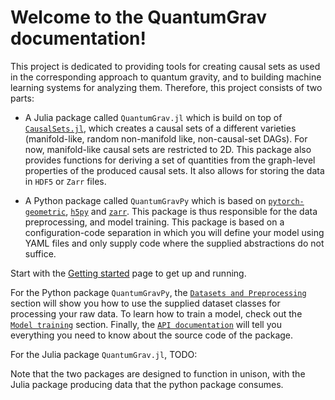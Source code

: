 # Welcome to the QuantumGrav documentation!

This project is dedicated to providing tools for creating causal sets as used in the corresponding approach to quantum gravity, and to building machine learning systems for analyzing them. Therefore, this project consists of two parts: 

- A Julia package called `QuantumGrav.jl` which is build on top of [`CausalSets.jl`](https://www.thphys.uni-heidelberg.de/~hollmeier/causalsets/), which creates a causal sets of a different varieties (manifold-like, random non-manifold like, non-causal-set DAGs). For now, manifold-like causal sets are restricted to 2D. This package also provides functions for deriving a set of quantities from the graph-level properties of the produced causal sets. It also allows for storing the data in `HDF5` or `Zarr` files. 

- A Python package called `QuantumGravPy` which is based on [`pytorch-geometric`](https://pytorch-geometric.readthedocs.io/en/latest/), [`h5py`](https://www.h5py.org/) and [`zarr`](https://zarr.readthedocs.io/en/stable/). This package  is thus responsible for the data preprocessing, and model training. This package is based on a configuration-code separation in which you will define your model using YAML files and only supply code where the supplied abstractions do not suffice. 

Start with the [Getting started](./getting_started.md) page to get up and running. 

For the Python package `QuantumGravPy`, the [`Datasets and Preprocessing`](./datasets_and_preprocessing.md) section will show you how to use the supplied dataset classes for processing your raw data. 
To learn how to train a model, check out the [`Model training`](./training_a_model.md) section. 
Finally, the [`API documentation`](./api.md) will tell you everything you need to know about the source code of the package. 

For the Julia package `QuantumGrav.jl`, TODO: 


Note that the two packages are designed to function in unison, with the Julia package producing data that the python package consumes.